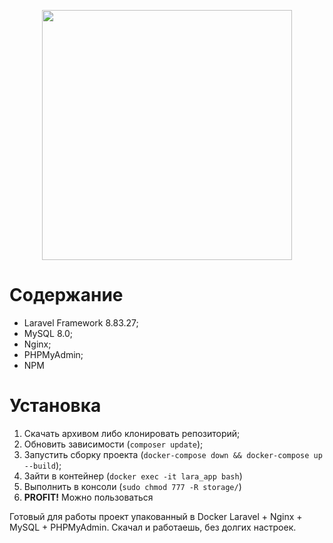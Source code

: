 <p align="center"><a href="https://laravel.com" target="_blank"><img src="https://raw.githubusercontent.com/laravel/art/master/logo-lockup/5%20SVG/2%20CMYK/1%20Full%20Color/laravel-logolockup-cmyk-red.svg" width="400"></a></p>

# Содержание
- Laravel Framework 8.83.27;
- MySQL 8.0;
- Nginx;
- PHPMyAdmin;
- NPM

# Установка

1. Скачать архивом либо клонировать репозиторий;
2. Обновить зависимости (`composer update`);
3. Запустить сборку проекта (`docker-compose down && docker-compose up --build`);
4. Зайти в контейнер (`docker exec -it lara_app bash`)
5. Выполнить в консоли (`sudo chmod 777 -R storage/`)
6. **PROFIT!** Можно пользоваться

Готовый для работы проект упакованный в Docker Laravel + Nginx + MySQL + PHPMyAdmin. Скачал и работаешь, без долгих настроек.
